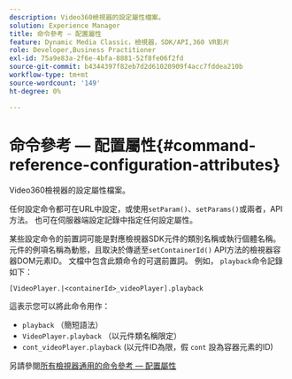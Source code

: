 ```yaml
---
description: Video360檢視器的設定屬性檔案。
solution: Experience Manager
title: 命令參考 — 配置屬性
feature: Dynamic Media Classic，檢視器，SDK/API,360 VR影片
role: Developer,Business Practitioner
exl-id: 75a9e83a-2f6e-4bfa-8881-52f8fe06f2fd
source-git-commit: b4344397f82eb7d2d61020909f4acc7fddea210b
workflow-type: tm+mt
source-wordcount: '149'
ht-degree: 0%

---
```


# 命令參考 — 配置屬性{#command-reference-configuration-attributes}

Video360檢視器的設定屬性檔案。

任何設定命令都可在URL中設定，或使用`setParam()`、`setParams()`或兩者，API方法。 也可在伺服器端設定記錄中指定任何設定屬性。

某些設定命令的前置詞可能是對應檢視器SDK元件的類別名稱或執行個體名稱。 元件的例項名稱為動態，且取決於傳遞至`setContainerId()` API方法的檢視器容器DOM元素ID。 文檔中包含此類命令的可選前置詞。 例如， `playback`命令記錄如下：

`[VideoPlayer.|<containerId>_videoPlayer].playback`

這表示您可以將此命令用作：

* `playback` （簡短語法）
* `VideoPlayer.playback` （以元件類名稱限定）
* `cont_videoPlayer.playback` (以元件ID為限，假 `cont` 設為容器元素的ID)

另請參閱[所有檢視器通用的命令參考 — 配置屬性](../../../r-html5-viewer-20-cmdref-configattrib/r-html5-viewer-20-cmdref-configattrib.md#concept-850e0f2c49b949deb7cfbfd330d329bd)
